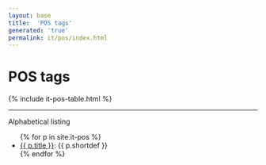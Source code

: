 ```yaml
---
layout: base
title:  'POS tags'
generated: 'true'
permalink: it/pos/index.html
---
```


# POS tags

{% include it-pos-table.html %}

----------

Alphabetical listing

<ul>
{% for p in site.it-pos %}
  <li><a href="{{ p.title }}.html" class="doclabel">{{ p.title }}</a>: {{ p.shortdef }}</li>
{% endfor %}
</ul>
